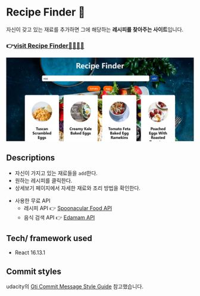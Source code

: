 # Recipe Finder 🥙

자신이 갖고 있는 재료를 추가하면 그에 해당하는 **레시피를 찾아주는 사이트**입니다.

### 👉[visit Recipe Finder🥗🍤🧆🥧](https://ttumzzi.github.io/recipe-finder/)

![메인](https://github.com/ttumzzi/recipe-finder/blob/master/asset/recipe_finder_main.JPG?raw=true)

## Descriptions

- 자신이 가지고 있는 재료들을 `add`한다.
- 원하는 레시피를 클릭한다.
- 상세보기 페이지에서 자세한 재료와 조리 방법을 확인한다.

* 사용한 무료 API
  * 레시피 API 👉 [Spoonacular Food API](https://spoonacular.com/food-api/docs)
  * 음식 검색 API 👉 [Edamam API](https://developer.edamam.com/)



## Tech/ framework used

* React 16.13.1



## Commit styles

udacity의 [Gti Commit Message Style Guide](https://udacity.github.io/git-styleguide/) 참고했습니다.





